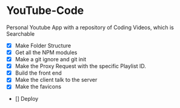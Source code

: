 # YouTube-Code
Personal Youtube App with a repository of Coding Videos, which is Searchable

* [x] Make Folder Structure
* [x] Get all the NPM modules
* [x] Make a git ignore and git init
* [x] Make the Proxy Request with the specific Playlist ID.
* [x] Build the front end
* [x] Make the client talk to the server
* [x] Make the favicons
* [] Deploy